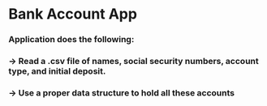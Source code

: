 # Bank Account App

### Application does the following:

###  -> Read a .csv file of names, social security numbers, account type, and initial deposit.

###  -> Use a proper data structure to hold all these accounts

